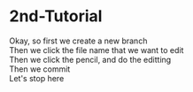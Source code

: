 # 2nd-Tutorial
Okay, so first we create a new branch
<br>
Then we click the file name that we want to edit
<br>
Then we click the pencil, and do the editting
<br>
Then we commit
<br> Let's stop here
